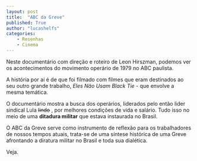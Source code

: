 ```yaml
---
layout: post
title:  "ABC da Greve"
published: True
author: "lucashelfs"
categories: 
    - Resenhas
    - Cinema
---
```


Neste documentário com direção e roteiro de Leon Hirszman, podemos ver os acontecimentos do movimento operário de 1979 no ABC paulista.

A história por aí é de que foi filmado com filmes que eram destinados ao seu outro grande trabalho, _Eles Não Usam Black Tie_ - que envolve a mesma temática.

O documentário mostra a busca dos operários, liderados pelo então lider sindical Lula ~~lindo~~ , por melhores condições de vida e salário. Tudo isso no meio de uma **ditadura militar** que estava instaurada no Brasil.

O ABC da Greve serve como instrumento de reflexão para os trabalhadores de nossos tempos atuais, trata-se de uma síntese histórica de uma Greve afrontando a diratura militar no Brasil e toda sua dialética.

Veja.